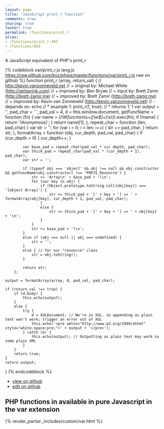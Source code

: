```yaml
---
layout: page
title: "JavaScript print_r function"
comments: true
sharing: true
footer: true
permalink: /functions/print_r
alias:
- /functions/print_r:493
- /functions/493
---
```

<!-- Generated by Rakefile:build -->
A JavaScript equivalent of PHP's print_r

{% codeblock var/print_r.js lang:js https://raw.github.com/kvz/phpjs/master/functions/var/print_r.js raw on github %}
function print_r (array, return_val) {
    // http://kevin.vanzonneveld.net
    // +   original by: Michael White (http://getsprink.com)
    // +   improved by: Ben Bryan
    // +      input by: Brett Zamir (http://brett-zamir.me)
    // +      improved by: Brett Zamir (http://brett-zamir.me)
    // +   improved by: Kevin van Zonneveld (http://kevin.vanzonneveld.net)
    // -    depends on: echo
    // *     example 1: print_r(1, true);
    // *     returns 1: 1
    var output = '',
        pad_char = ' ',
        pad_val = 4,
        d = this.window.document,
        getFuncName = function (fn) {
            var name = (/\W*function\s+([\w\$]+)\s*\(/).exec(fn);
            if (!name) {
                return '(Anonymous)';
            }
            return name[1];
        },
        repeat_char = function (len, pad_char) {
            var str = '';
            for (var i = 0; i < len; i++) {
                str += pad_char;
            }
            return str;
        },
        formatArray = function (obj, cur_depth, pad_val, pad_char) {
            if (cur_depth > 0) {
                cur_depth++;
            }

            var base_pad = repeat_char(pad_val * cur_depth, pad_char);
            var thick_pad = repeat_char(pad_val * (cur_depth + 1), pad_char);
            var str = '';

            if (typeof obj === 'object' && obj !== null && obj.constructor && getFuncName(obj.constructor) !== 'PHPJS_Resource') {
                str += 'Array\n' + base_pad + '(\n';
                for (var key in obj) {
                    if (Object.prototype.toString.call(obj[key]) === '[object Array]') {
                        str += thick_pad + '[' + key + '] => ' + formatArray(obj[key], cur_depth + 1, pad_val, pad_char);
                    }
                    else {
                        str += thick_pad + '[' + key + '] => ' + obj[key] + '\n';
                    }
                }
                str += base_pad + ')\n';
            }
            else if (obj === null || obj === undefined) {
                str = '';
            }
            else { // for our "resource" class
                str = obj.toString();
            }

            return str;
        };

    output = formatArray(array, 0, pad_val, pad_char);

    if (return_val !== true) {
        if (d.body) {
            this.echo(output);
        }
        else {
            try {
                d = XULDocument; // We're in XUL, so appending as plain text won't work; trigger an error out of XUL
                this.echo('<pre xmlns="http://www.w3.org/1999/xhtml" style="white-space:pre;">' + output + '</pre>');
            } catch (e) {
                this.echo(output); // Outputting as plain text may work in some plain XML
            }
        }
        return true;
    }
    return output;
}
{% endcodeblock %}

 - [view on github](https://github.com/kvz/phpjs/blob/master/functions/var/print_r.js)
 - [edit on github](https://github.com/kvz/phpjs/edit/master/functions/var/print_r.js)

## PHP functions in available in pure Javascript in the var extension
{% render_partial _includes/custom/var.html %}
